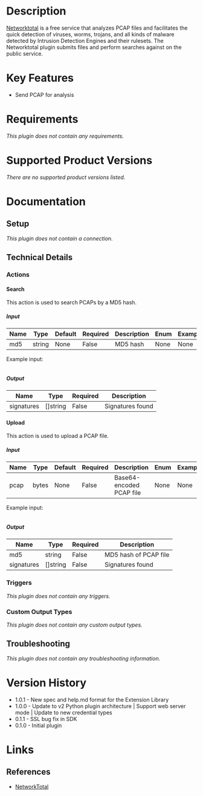 # Description

[Networktotal](https://www.networktotal.com/) is a free service that analyzes PCAP files and facilitates the quick
detection of viruses, worms, trojans, and all kinds of malware detected by Intrusion Detection Engines and their
rulesets. The Networktotal plugin submits files and perform searches against on the public service.

# Key Features

* Send PCAP for analysis

# Requirements

_This plugin does not contain any requirements._

# Supported Product Versions

_There are no supported product versions listed._

# Documentation

## Setup

_This plugin does not contain a connection._

## Technical Details

### Actions

#### Search

This action is used to search PCAPs by a MD5 hash.

##### Input

|Name|Type|Default|Required|Description|Enum|Example|
|----|----|-------|--------|-----------|----|-------|
|md5|string|None|False|MD5 hash|None|None|

Example input:

```
```

##### Output

|Name|Type|Required|Description|
|----|----|--------|-----------|
|signatures|[]string|False|Signatures found|

#### Upload

This action is used to upload a PCAP file.

##### Input

|Name|Type|Default|Required|Description|Enum|Example|
|----|----|-------|--------|-----------|----|-------|
|pcap|bytes|None|False|Base64-encoded PCAP file|None|None|

Example input:

```
```

##### Output

|Name|Type|Required|Description|
|----|----|--------|-----------|
|md5|string|False|MD5 hash of PCAP file|
|signatures|[]string|False|Signatures found|

### Triggers

_This plugin does not contain any triggers._

### Custom Output Types

_This plugin does not contain any custom output types._

## Troubleshooting

_This plugin does not contain any troubleshooting information._

# Version History

* 1.0.1 - New spec and help.md format for the Extension Library
* 1.0.0 - Update to v2 Python plugin architecture | Support web server mode | Update to new credential types
* 0.1.1 - SSL bug fix in SDK
* 0.1.0 - Initial plugin

# Links

## References

* [NetworkTotal](https://www.networktotal.com/)

